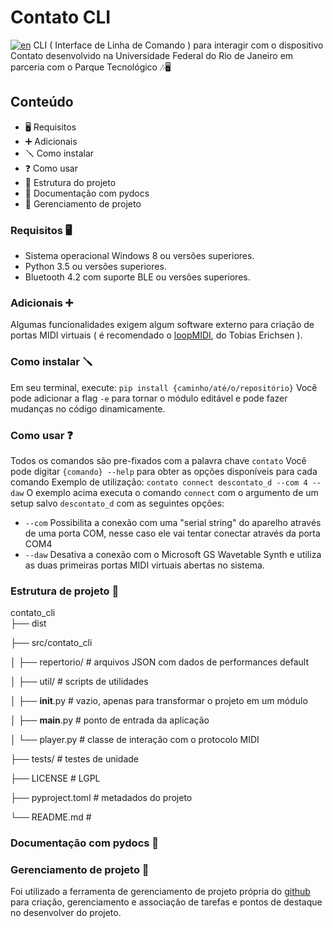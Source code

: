 # Contato CLI
[![en](https://img.shields.io/badge/lang-en-red.svg)](README.en.md)
CLI ( Interface de Linha de Comando ) para interagir com o dispositivo Contato desenvolvido na Universidade Federal do Rio de Janeiro em parceria com o Parque Tecnológico 🎶🖥️ 

## Conteúdo
* 🖥️ Requisitos
* ➕ Adicionais
* 🪛 Como instalar 
* ❓ Como usar
* 📁 Estrutura do projeto
* 📄 Documentação com pydocs
* 📌 Gerenciamento de projeto

### Requisitos 🖥️
* Sistema operacional Windows 8 ou versões superiores.
* Python 3.5 ou versões superiores.
* Bluetooth 4.2 com suporte BLE ou versões superiores.

### Adicionais ➕
Algumas funcionalidades exigem algum software externo para criação de portas MIDI virtuais ( é recomendado o [loopMIDI](https://www.tobias-erichsen.de/software/loopmidi.html), do Tobias Erichsen ).

### Como instalar 🪛
Em seu terminal, execute:
`pip install {caminho/até/o/repositório}`
Você pode adicionar a flag `-e` para tornar o módulo editável e pode fazer mudanças no código dinamicamente.

### Como usar ❓
Todos os comandos são pre-fixados com a palavra chave `contato`
Você pode digitar `{comando} --help` para obter as opções disponíveis para cada comando
Exemplo de utilização:
`contato connect descontato_d --com 4 --daw`
O exemplo acima executa o comando `connect` com o argumento de um setup salvo `descontato_d` com as seguintes opções: 
* `--com` Possibilita a conexão com uma "serial string" do aparelho através de uma porta COM, nesse caso ele vai tentar conectar através da porta COM4
* `--daw` Desativa a conexão com o Microsoft GS Wavetable Synth e utiliza as duas primeiras portas MIDI virtuais abertas no sistema.

### Estrutura de projeto 📁 

contato_cli  
├── dist

├── src/contato_cli

│ ├── repertorio/ # arquivos JSON com dados de performances default

│ ├── util/ # scripts de utilidades

│ ├── __init__.py # vazio, apenas para transformar o projeto em um módulo

│ ├── __main__.py # ponto de entrada da aplicação

│ └── player.py # classe de interação com o protocolo MIDI

├── tests/ # testes de unidade 

├── LICENSE # LGPL

├── pyproject.toml # metadados do projeto

└── README.md #

### Documentação com pydocs 📄

### Gerenciamento de projeto 📌
Foi utilizado a ferramenta de gerenciamento de projeto própria do [github](https://github.com/users/partitura-encenada/projects/2) para criação, gerenciamento e associação de tarefas e pontos de destaque no desenvolver do projeto.




